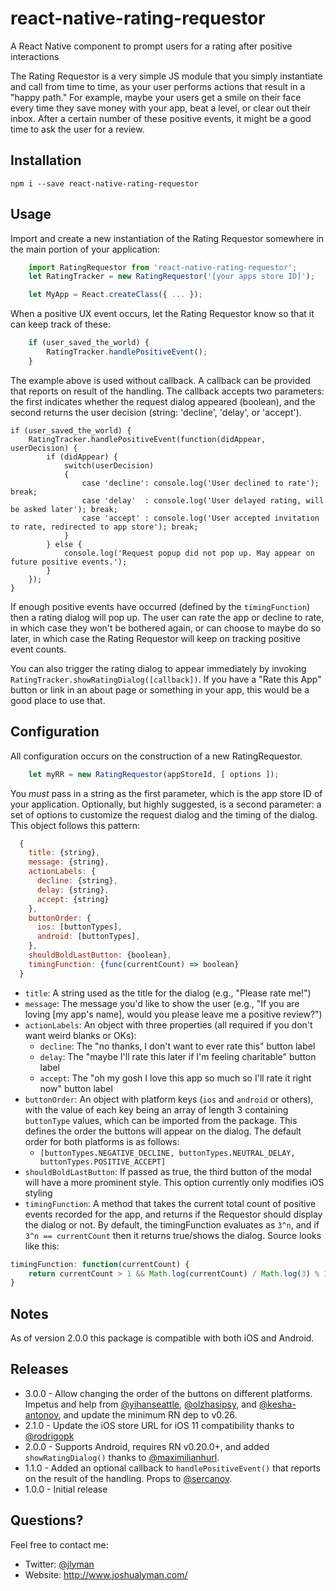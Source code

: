 # react-native-rating-requestor

A React Native component to prompt users for a rating after positive interactions

The Rating Requestor is a very simple JS module that you simply instantiate and call from time to time, as your user performs actions that result in a "happy path." For example, maybe your users get a smile on their face every time they save money with your app, beat a level, or clear out their inbox. After a certain number of these positive events, it might be a good time to ask the user for a review. 

## Installation

    npm i --save react-native-rating-requestor

## Usage

Import and create a new instantiation of the Rating Requestor somewhere in the main portion of your application:

````javascript
    import RatingRequestor from 'react-native-rating-requestor';
    let RatingTracker = new RatingRequestor('[your apps store ID]');

    let MyApp = React.createClass({ ... });
````
When a positive UX event occurs, let the Rating Requestor know so that it can keep track of these:

````javascript
	if (user_saved_the_world) {
		RatingTracker.handlePositiveEvent();
	}
````

The example above is used without callback. A callback can be provided that reports on result of the handling. The callback accepts two parameters: the first indicates whether the request dialog appeared (boolean), and the second returns the user decision (string: 'decline', 'delay', or 'accept').

	if (user_saved_the_world) {
		RatingTracker.handlePositiveEvent(function(didAppear, userDecision) {
			if (didAppear) {
				switch(userDecision)
				{
					case 'decline': console.log('User declined to rate'); break;
					case 'delay'  : console.log('User delayed rating, will be asked later'); break;
					case 'accept' : console.log('User accepted invitation to rate, redirected to app store'); break;
				}
			} else {
				console.log('Request popup did not pop up. May appear on future positive events.');
			} 
		});
	}

If enough positive events have occurred (defined by the `timingFunction`) then a rating dialog will pop up. The user can rate the app or decline to rate, in which case they won't be bothered again, or can choose to maybe do so later, in which case the Rating Requestor will keep on tracking positive event counts.

You can also trigger the rating dialog to appear immediately by invoking `RatingTracker.showRatingDialog([callback])`. If you have a "Rate this App" button or link in an about page or something in your app, this would be a good place to use that.

## Configuration

All configuration occurs on the construction of a new RatingRequestor. 

````javascript
    let myRR = new RatingRequestor(appStoreId, [ options ]);
````

You *must* pass in a string as the first parameter, which is the app store ID of your application. Optionally, but highly suggested, is a second parameter: a set of options to customize the request dialog and the timing of the dialog. This object follows this pattern:

````javascript
  {
    title: {string},
    message: {string},
    actionLabels: {
      decline: {string},
      delay: {string},
      accept: {string}
    },
    buttonOrder: {
      ios: [buttonTypes],
      android: [buttonTypes],
    },
    shouldBoldLastButton: {boolean},
    timingFunction: {func(currentCount) => boolean}
  }
````

- `title`: A string used as the title for the dialog (e.g., "Please rate me!")
- `message`: The message you'd like to show the user (e.g., "If you are loving [my app's name], would you please leave me a positive review?")
- `actionLabels`: An object with three properties (all required if you don't want weird blanks or OKs):
  - `decline`: The "no thanks, I don't want to ever rate this" button label
  - `delay`: The "maybe I'll rate this later if I'm feeling charitable" button label
  - `accept`: The "oh my gosh I love this app so much so I'll rate it right now" button label
- `buttonOrder`: An object with platform keys (`ios` and `android` or others), with the value of each key being an array of length 3 containing `buttonType` values, which can be imported from the package. This defines the order the buttons will appear on the dialog. The default order for both platforms is as follows:
  - `[buttonTypes.NEGATIVE_DECLINE, buttonTypes.NEUTRAL_DELAY, buttonTypes.POSITIVE_ACCEPT]`
- `shouldBoldLastButton`: If passed as true, the third button of the modal will have a more prominent style. This option currently only modifies iOS styling
- `timingFunction`: A method that takes the current total count of positive events recorded for the app, and returns if the Requestor should display the dialog or not. By default, the timingFunction evaluates as `3^n`, and if `3^n == currentCount` then it returns true/shows the dialog. Source looks like this:

```javascript
timingFunction: function(currentCount) {
    return currentCount > 1 && Math.log(currentCount) / Math.log(3) % 1 == 0;
}
```

## Notes

As of version 2.0.0 this package is compatible with both iOS and Android.

## Releases

- 3.0.0 - Allow changing the order of the buttons on different platforms. Impetus and help from [@yihanseattle](https://github.com/yihanseattle), [@olzhasipsy](https://github.com/olzhasipsy), and [@kesha-antonov](https://github.com/kesha-antonov), and update the minimum RN dep to v0.26.
- 2.1.0 - Update the iOS store URL for iOS 11 compatibility thanks to [@rodrigopk](https://github.com/rodrigopk)
- 2.0.0 - Supports Android, requires RN v0.20.0+, and added `showRatingDialog()` thanks to [@maximilianhurl](https://github.com/maximilianhurl).
- 1.1.0 - Added an optional callback to `handlePositiveEvent()` that reports on the result of the handling. Props to [@sercanov](https://github.com/sercanov).
- 1.0.0 - Initial release

## Questions?

Feel free to contact me:

- Twitter: [@jlyman](https://www.twitter.com/jlyman)
- Website: http://www.joshualyman.com/
